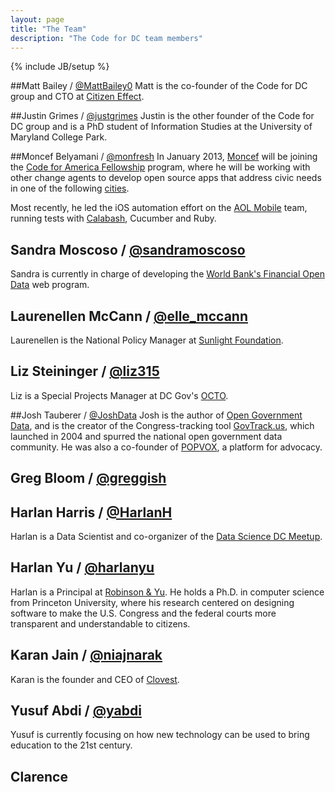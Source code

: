 ```yaml
---
layout: page
title: "The Team"
description: "The Code for DC team members"
---
```

{% include JB/setup %}

##Matt Bailey / [@MattBailey0](https://twitter.com/MattBailey0)
Matt is the co-founder of the Code for DC group and CTO at [Citizen Effect](http://citizeneffect.org).

##Justin Grimes / [@justgrimes](https://twitter.com/justgrimes)
Justin is the other founder of the Code for DC group and is a PhD student of Information Studies at the University of Maryland College Park.

##Moncef Belyamani / [@monfresh](http://twitter.com/monfresh)
In January 2013, [Moncef](http://www.moncefbelyamani.com/about/) will be joining the [Code for America Fellowship](http://codeforamerica.org/2013-fellows/) program, where he will be working with other change agents to develop open source apps that address civic needs in one of the following [cities](http://codeforamerica.org/2013-partners/).

Most recently, he led the iOS automation effort on the [AOL Mobile](http://mobile.aol.com/) team, running tests with [Calabash](http://www.moncefbelyamani.com/ios-automated-testing-with-calabash-cucumber-ruby), Cucumber and Ruby.

## Sandra Moscoso / [@sandramoscoso](http://twitter.com/sandramoscoso)
Sandra is currently in charge of developing the [World Bank's Financial Open Data](https://finances.worldbank.org/) web program.

## Laurenellen McCann / [@elle_mccann](http://twitter.com/elle_mccann)
Laurenellen is the National Policy Manager at [Sunlight Foundation](http://www.sunlightfoundation.com/).

## Liz Steininger / [@liz315](https://twitter.com/liz315)
Liz is a Special Projects Manager at DC Gov's [OCTO](http://octo.dc.gov).

##Josh Tauberer / [@JoshData](http://twitter.com/JoshData)
Josh is the author of [Open Government Data](http://opengovdata.io), and is the creator of the Congress-tracking tool [GovTrack.us](http://www.govtrack.us/), which launched in 2004 and spurred the national open government data community. He was also a co-founder of [POPVOX](http://www.popvox.com/), a platform for advocacy. 

## Greg Bloom / [@greggish](http://twitter.com/greggish)

## Harlan Harris / [@HarlanH](http://twitter.com/HarlanH/)
Harlan is a Data Scientist and co-organizer of the [Data Science DC Meetup](http://www.meetup.com/Data-Science-DC/).

## Harlan Yu / [@harlanyu](https://twitter.com/harlanyu)
Harlan is a Principal at [Robinson & Yu](http://www.robinsonyu.com). He holds a Ph.D. in computer science from Princeton University, where his research centered on designing software to make the U.S. Congress and the federal courts more transparent and understandable to citizens.

## Karan Jain / [@niajnarak](http://twitter.com/niajnarak)
Karan is the founder and CEO of [Clovest](http://clovest.com).

## Yusuf Abdi / [@yabdi](https://twitter.com/yabdi)
Yusuf is currently focusing on how new technology can be used to bring education to the 21st century. 

## Clarence

